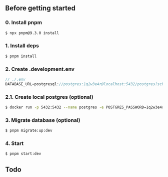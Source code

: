 ## Before getting started

### 0. Install pnpm

```bash
$ npx pnpm@9.3.0 install
```

### 1. Install deps

```bash
$ pnpm install
```

### 2. Create .development.env

```js
// ./.env
DATABASE_URL=postgresql://postgres:1q2w3e4r@localhost:5432/postgres?schema=public
```

### 2.1. Create local postgres (optional)

```bash
$ docker run -p 5432:5432 --name postgres -e POSTGRES_PASSWORD=1q2w3e4r -d postgres
```

### 3. Migrate database (optional)

```bash
$ pnpm migrate:up:dev
```

### 4. Start

```bash
$ pnpm start:dev
```

## Todo
